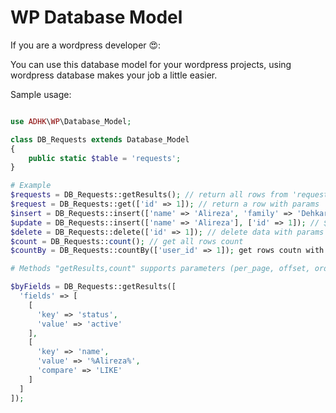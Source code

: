 # WP Database Model

If you are a wordpress developer 😍:

You can use this database model for your wordpress projects, using wordpress database makes your job a little easier.

Sample usage:

```php

use ADHK\WP\Database_Model;

class DB_Requests extends Database_Model
{
    public static $table = 'requests';
}

# Example
$requests = DB_Requests::getResults(); // return all rows from 'requests' table
$request = DB_Requests::get(['id' => 1]); // return a row with params
$insert = DB_Requests::insert(['name' => 'Alireza', 'family' => 'Dehkar']); // insert data to 'requests' table
$update = DB_Requests::insert(['name' => 'Alireza'], ['id' => 1]); // $data, $where
$delete = DB_Requests::delete(['id' => 1]); // delete data with params from 'requests' table
$count = DB_Requests::count(); // get all rows count
$countBy = DB_Requests::countBy(['user_id' => 1]); get rows coutn with params

# Methods "getResults,count" supports parameters (per_page, offset, order, order_by, fields)

$byFields = DB_Requests::getResults([
  'fields' => [
    [
      'key' => 'status',
      'value' => 'active'
    ],
    [
      'key' => 'name',
      'value' => '%Alireza%',
      'compare' => 'LIKE'
    ]
  ]
]);
```
